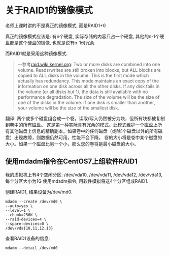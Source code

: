 # 关于RAID1的镜像模式

老师上课时讲的不是真正的镜像模式, 而是RAID1+0

真正的镜像模式应该是: 有n个硬盘, 实际存储的内容只占一个硬盘, 其他的n-1个硬盘都是这个硬盘的镜像, 也就是说有n-1份冗余.

而RAID1就是采用这种镜像模式.

> --参考[raid.wiki.kernel.org](https://raid.wiki.kernel.org/index.php/What_is_RAID_and_why_should_you_want_it%3F#RAID1.2FMirror_Mode):
> Two or more disks are combined into one volume. Reads/writes are still broken into blocks, but ALL blocks are copied to ALL disks in the volume.
> This is the first mode which actually has redundancy. This mode maintains an exact copy of the information on one disk across all the other disks. If any disk fails in the volume (or all disks but 1), the data is still available with no performance degradation.
> The size of the volume will be the size of one of the disks in the volume. If one disk is smaller than another, your volume will be the size of the smallest disk.

翻译: 两个或多个磁盘组合成一个卷。读取/写入仍然被分为块，但所有块都被复制到卷中的所有磁盘。
这是第一种实际具有冗余的模式。此模式维护一个磁盘上所有其他磁盘上信息的精确副本。如果卷中的任何磁盘（或除1个磁盘以外的所有磁盘）出现故障，则数据仍然可用，性能不会下降。
卷的大小将是卷中某个磁盘的大小。如果一个磁盘比另一个小，那么您的卷将是最小磁盘的大小。

## 使用mdadm指令在CentOS7上组软件RAID1

我的虚拟机上有4个空闲分区: /dev/vda10, /dev/vda11, /dev/vda12, /dev/vda13, 每个分区大小为1G
使用mdadm指令, 用软件模拟将这4个分区组成RAID1.

创建RAID1, 结果设备为/dev/md0.

~~~shell
mdadm --create /dev/md0 \
--auto=yes \
--level=1 \
--chunk=256K \
--raid-devices=4 \
--spare-devices=0 \
/dev/vda{10,11,12,13}
~~~

查看RAID1设备的信息:

~~~shell
mdadm --detail /dev/md0
~~~
